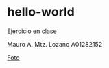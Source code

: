 # hello-world
Ejercicio en clase

Mauro A. Mtz. Lozano
A01282152

[Foto](https://github.com/m638-hue/hello-world/blob/08248363bc927fced76723bfaf007869acdea32b/paisaje-digital-en-atardecer_2560x1440_xtrafondos.com.jpg )
